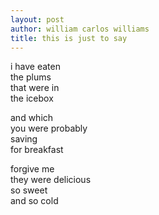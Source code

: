 ```yaml
---
layout: post
author: william carlos williams
title: this is just to say
---
```

i have eaten  
the plums  
that were in  
the icebox  

and which  
you were probably  
saving  
for breakfast  

forgive me  
they were delicious  
so sweet  
and so cold  